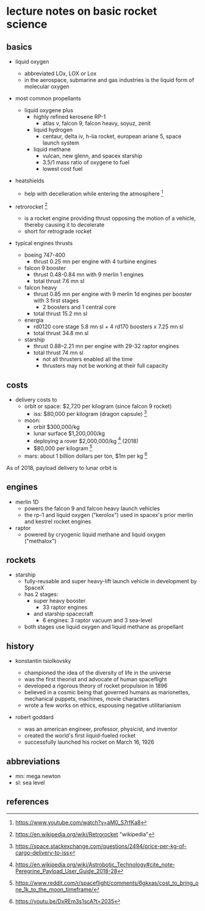 # lecture notes on basic rocket science

## basics

- liquid oxygen
  - abbreviated LOx, LOX or Lox 
  - in the aerospace, submarine and gas industries is the liquid form of molecular oxygen

- most common propellants
  - liquid oxygene plus
    - highly refined kerosene RP-1
      - atlas v, falcon 9, falcon heavy, soyuz, zenit
    - liquid hydrogen
      - centaur, delta iv, h-iia rocket, european ariane 5, space launch system
    - liquid methane
      - vulcan, new glenn, and spacex starship
      - 3.5/1 mass ratio of oxygene to fuel
      - lowest cost fuel

- heatshields
  - help with decelleration while entering the atmosphere [^1]

- retrorocket [^2]
  - is a rocket engine providing thrust opposing the motion of a vehicle, thereby causing it to decelerate
  - short for retrograde rocket

- typical engines thrusts
  - boeing 747-400
    - thrust 0.25 mn per engine with 4 turbine engines
  - falcon 9 booster 
    - thrust 0.48-0.84 mn with 9 merlin 1 engines 
    - total thrust 7.6 mn sl
  - falcon heavy
    - thrust 0.85 mn per engine with 9 merlin 1d engines per booster with 3 first stages
      - 2 boosters and 1 central core
    - total thrust 15.2 mn sl
  - energia
    - rd0120 core stage  5.8 mn sl + 4 rd170 boosters x 7.25 mn sl
    - total thrust 34.8 mn sl
  - starship
    - thrust 0.88–2.21 mn per engine with 29-32 raptor engines
    - total thrust 74 mn sl
      - not all thrusters enabled all the time 
      - thrusters may not be working at their full capacity


## costs

- delivery costs to
  - orbit or space: $2,720 per kilogram (since falcon 9 rocket)
    - iss: $80,000 per kilogram (dragon capsule) [^5]
  - moon:
    - orbit $300,000/kg
    - lunar surface $1,200,000/kg
    - deploying a rover $2,000,000/kg [^6] (2018) 
    - $80,000 per kilogram [^4]
  - mars: about 1 billion dollars per ton, $1m per kg [^3]

As of 2018, payload delivery to lunar orbit is 

## engines

- merlin 1D
  - powers the falcon 9 and falcon heavy launch vehicles
  - the rp-1 and liquid oxygen ("kerolox") used in spacex's prior merlin and kestrel rocket engines
- raptor
  - powered by cryogenic liquid methane and liquid oxygen ("methalox")


## rockets

- starship
  - fully-reusable and super heavy-lift launch vehicle in development by SpaceX
  - has 2 stages: 
    - super heavy booster 
      - 33 raptor engines 
    - and starship spacecraft
      - 6 engines: 3 raptor vacuum and 3 sea-level
  - both stages use liquid oxygen and liquid methane as propellant


## history

- konstantin tsiolkovsky
  - championed the idea of the diversity of life in the universe
  - was the first theorist and advocate of human spaceflight
  - developed a rigorous theory of rocket propulsion in 1896
  - believed in a cosmic being that governed humans as marionettes, mechanical puppets, machines, movie characters
  - wrote a few works on ethics, espousing negative utilitarianism

- robert goddard
  - was an american engineer, professor, physicist, and inventor
  - created the world's first liquid-fueled rocket
  - successfully launched his rocket on March 16, 1926



## abbreviations

- mn: mega newton
- sl: sea level


## references

[^1]: https://www.youtube.com/watch?v=aM0_S7rfKa8
[^2]: https://en.wikipedia.org/wiki/Retrorocket "wikipedia"
[^3]: https://youtu.be/DxREm3s1scA?t=2035
[^4]: https://www.reddit.com/r/spaceflight/comments/6gkxas/cost_to_bring_one_1k_to_the_moon_timeframe/
[^5]: https://space.stackexchange.com/questions/2494/price-per-kg-of-cargo-delivery-to-iss
[^6]: https://en.wikipedia.org/wiki/Astrobotic_Technology#cite_note-Peregrine_Payload_User_Guide_2018-28
